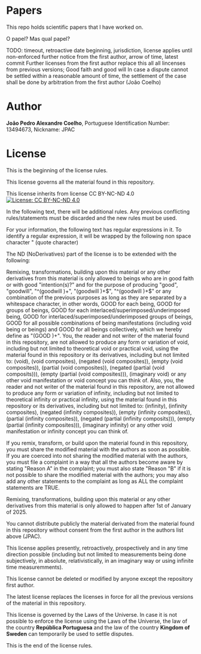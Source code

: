 # Papers
This repo holds scientific papers that I have worked on.

O papel? Mas qual papel?

TODO: timeout, retroactive date beginning, jurisdiction, license applies until non-enforced further notice from the first author, arrow of time, latest commit
Further licenses from the first author replace this all all lincenses from previous versions;
Good faith and good will
In case a dispute cannot be settled within a reasonable amount of time, the settlement of the case shall be done by arbitration from the first author (João Coelho) 

# Author
**João Pedro Alexandre Coelho**, Portuguese Identification  Number: 13494673, Nickname: JPAC

# License

This is the beginning of the license rules.

This license governs all the material found in this repository.

This license inherits from license CC BY-NC-ND 4.0 [![License: CC BY-NC-ND 4.0](https://img.shields.io/badge/License-CC%20BY--NC--ND%204.0-lightgrey.svg)](https://creativecommons.org/licenses/by-nc-nd/4.0/)

In the following text, there will be additional rules. Any previous conflicting rules/statements must be discarded and the new rules must be used.

For your information, the following text has regular expressions in it. To identify a regular expression, it will be wrapped by the following non space character " (quote character)

The ND (NoDerivatives) part of the license is to be extended with the following: 

Remixing, transformations, building upon this material or any other derivatives from this material is only allowed to beings who are in good faith or with good "intention(s)?" and for the purpose of producing "good", "goodwill", "^(goodwill )+", "(goodwill )+$", "^(goodwill )+$" or any combination of the previous purposes as long as they are separated by a whitespace character, in other words, GOOD for each being, GOOD for groups of beings, GOOD for each interlaced/superimposed/underimposed being, GOOD for interlaced/superimposed/underimposed groups of beings, GOOD for all possible combinations of being manifestations (including void being or beings) and GOOD for all beings collectively, which we hereby define as "(GOOD )+". You, the reader and not writer of the material found in this repository, are not allowed to produce any form or variation of void, including but not limited to theoretical void or practical void, using the material found in this repository or its derivatives, including but not limited to: (void), (void composites), (negated (void composites)), (empty (void composites)), (partial (void composites)), (negated (partial (void composits))), (empty (partial (void composites))), (imaginary void) or any other void manifestation or void concept you can think of. Also, you, the reader and not writer of the material found in this repository, are not allowed to produce any form or variation of infinity, including but not limited to theoretical infinity or practical infinity, using the material found in this repository or its derivatives, including but not limited to: (infinity), (infinity composites), (negated (infinity composites)), (empty (infinity composites)), (partial (infinity composites)), (negated (partial (infinity composits))), (empty (partial (infinity composites))), (imaginary infinity) or any other void manifestation or infinity concept you can think of.

If you remix, transform, or build upon the material found in this repository, you must share the modified material with the authors as soon as possible. If you are coerced into not sharing the modified material with the authors, you must file a complaint in a way that all the authors become aware by stating "Reason A" in the complaint; you must also state "Reason "B" if it is not possible to share the modified material with the authors; you may also add any other statements to the complaint as long as ALL the complaint statements are TRUE.

Remixing, transformations, building upon this material or any other derivatives from this material is only allowed to happen after 1st of January of 2025.

You cannot distribute publicly the material derivated from the material found in this repository without consent from the first author in the authors list above (JPAC).

This license applies presently, retroactively, prospectively and in any time direction possible (including but not limited to measurements being done subjectively, in absolute, relativistically, in an imaginary way or using infinite time measuremments).

This license cannot be deleted or modified by anyone except the repository first author.

The  latest license replaces the licenses in force for all the previous versions of the material in this repository.

This license is governed by the Laws of the Universe. In case it is not possible to enforce the license using the Laws of the Universe, the law of the country **República Portuguesa** and the law of the country **Kingdom of Sweden** can temporarily be used to settle disputes.


This is the end of the license rules.
